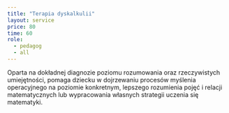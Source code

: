 ```yaml
---
title: "Terapia dyskalkulii"
layout: service
price: 80
time: 60
role:
  - pedagog
  - all
---
```


Oparta na dokładnej diagnozie poziomu rozumowania oraz rzeczywistych umiejętności, pomaga dziecku w dojrzewaniu procesów myślenia operacyjnego na poziomie konkretnym, lepszego rozumienia pojęć i relacji matematycznych lub wypracowania własnych strategii uczenia się matematyki.
